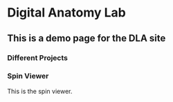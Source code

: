 # Digital Anatomy Lab

## This is a demo page for the DLA site

### Different Projects

### Spin Viewer

This is the spin viewer.


<script src="https://cdn.jsdelivr.net/npm/js-cloudimage-360-view@3.0.3/dist/index.min.js"></script>

<body>
   <!-- simply iniatialize it with class name "cloudimage-360", server folder path, file name and amount of images -->
   <div
   class="cloudimage-360"
   data-folder="images/"
   data-filename-x="bild_{index}.jpg"
   data-amount-x="73"
   data-pointer-zoom="2"
   data-fullscreen
   data-responsive="scaleflex"
   ></div>
   <!-- Add script tag with CDN link to js-cloudimage-360-view lib after all content in body tag -->
</body>
